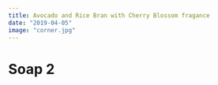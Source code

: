 ```yaml
---
title: Avocado and Rice Bran with Cherry Blossom fragance
date: "2019-04-05"
image: "corner.jpg"
---
```


# Soap 2
